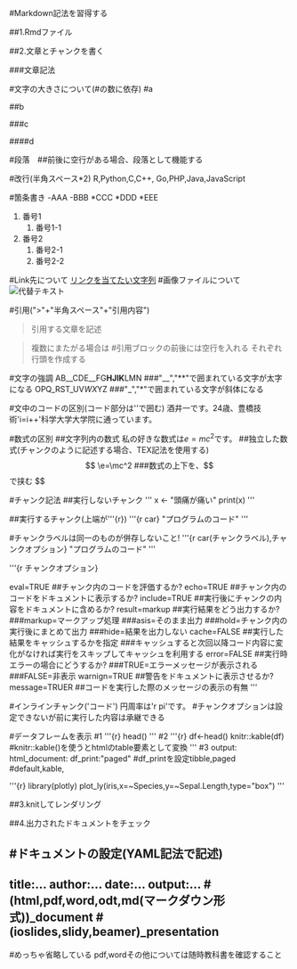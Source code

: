 #Markdown記法を習得する


##1.Rmdファイル


##2.文章とチャンクを書く

###文章記法

#文字の大きさについて(#の数に依存)
#a

##b

###c

####d

#段落　##前後に空行がある場合、段落として機能する

#改行(半角スペース*2)
R,Python,C,C++,  Go,PHP,Java,JavaScript

#箇条書き
-AAA
    -BBB
*CCC
    *DDD
    *EEE
1. 番号1
    1. 番号1-1
2. 番号2
    1. 番号2-1
    2. 番号2-2

#Link先について
[リンクを当てたい文字列](リンク先のURL)
#画像ファイルについて
![代替テキスト](画像へのパス)

#引用(">"+"半角スペース"+"引用内容")
> 引用する文章を記述

> 複数にまたがる場合は		#引用ブロックの前後には空行を入れる
> それぞれ行頭を作成する



#文字の強調
AB__CDE__FG**HJIK**LMN	###"__","**"で囲まれている文字が太字になる
OPQ_RST_UV*WX*YZ	###"_","*"で囲まれている文字が斜体になる


#文中のコードの区別(コード部分は''で囲む)
酒井一です。24歳、豊橋技術'i=i++'科学大学大学院に通っています。

#数式の区別
##文字列内の数式
私の好きな数式は$e=mc^2$です。
##独立した数式(チャンクのように記述する場合、TEX記法を使用する)
$$
\e=\mc^2	###数式の上下を、$$で挟む
$$

#チャンク記法
##実行しないチャンク
'''
x <- "頭痛が痛い"
print(x)
'''

##実行するチャンク(上端が'''{r})
'''{r car}
"プログラムのコード"
'''

#チャンクラベルは同一のものが併存しないこと!
'''{r car(チャンクラベル),チャンクオプション}
"プログラムのコード"
'''

'''{r チャンクオプション}

eval=TRUE	##チャンク内のコードを評価するか?
echo=TRUE	##チャンク内のコードをドキュメントに表示するか?
include=TRUE	##実行後にチャンクの内容をドキュメントに含めるか?
result=markup	##実行結果をどう出力するか?
		###markup=マークアップ処理
		###asis=そのまま出力
		###hold=チャンク内の実行後にまとめて出力
		###hide=結果を出力しない
cache=FALSE	##実行した結果をキャッシュするかを指定
		###キャッシュすると次回以降コード内容に変化がなければ実行をスキップしてキャッシュを利用する
error=FALSE	##実行時エラーの場合にどうするか?
		###TRUE=エラーメッセージが表示される
		###FALSE=非表示
warnign=TRUE	##警告をドキュメントに表示させるか?
message=TRUER	##コードを実行した際のメッセージの表示の有無
'''

#インラインチャンク('コード')
円周率は'r pi'です。	#チャンクオプションは設定できないが前に実行した内容は承継できる


#データフレームを表示
#1
'''{r}
head()
'''
#2
'''{r}
df<-head()
knitr::kable(df)	#knitr::kable()を使うとhtmlのtable要素として変換
'''
#3
output:
html_document:
df_print:"paged"	#df_printを設定tibble,paged
			#default,kable,

'''{r}
library(plotly)
plot_ly(iris,x=~Species,y=~Sepal.Length,type="box")
'''

##3.knitしてレンダリング

##4.出力されたドキュメントをチェック

#ドキュメントの設定(YAML記法で記述)
---
title:...
author:...
date:...
output:...
#(html,pdf,word,odt,md(マークダウン形式))_document
#(ioslides,slidy,beamer)_presentation
---


#めっちゃ省略している
pdf,wordその他については随時教科書を確認すること
